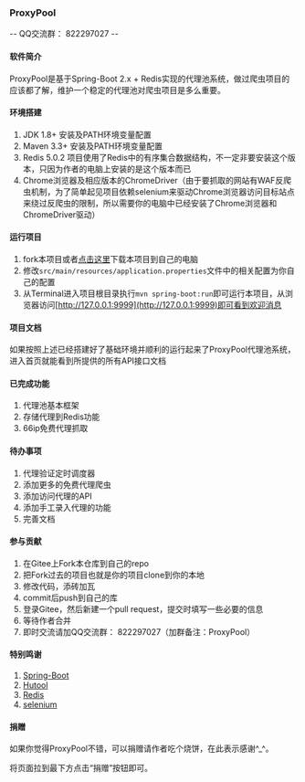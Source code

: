 ### ProxyPool

-- QQ交流群： 822297027 --


#### 软件简介

ProxyPool是基于Spring-Boot 2.x + Redis实现的代理池系统，做过爬虫项目的应该都了解，维护一个稳定的代理池对爬虫项目是多么重要。


#### 环境搭建

1. JDK 1.8+ 安装及PATH环境变量配置
2. Maven 3.3+ 安装及PATH环境变量配置
3. Redis 5.0.2 项目使用了Redis中的有序集合数据结构，不一定非要安装这个版本，只因为作者的电脑上安装的是这个版本而已
4. Chrome浏览器及相应版本的ChromeDriver（由于要抓取的网站有WAF反爬虫机制，为了简单起见项目依赖selenium来驱动Chrome浏览器访问目标站点来绕过反爬虫的限制，所以需要你的电脑中已经安装了Chrome浏览器和ChromeDriver驱动）


#### 运行项目

1. fork本项目或者[点击这里](https://gitee.com/jsbd/ProxyPool/repository/archive/master.zip)下载本项目到自己的电脑 
2. 修改`src/main/resources/application.properties`文件中的相关配置为你自己的配置
3. 从Terminal进入项目根目录执行`mvn spring-boot:run`即可运行本项目，从浏览器访问[http://127.0.0.1:9999](http://127.0.0.1:9999)即可看到欢迎消息

#### 项目文档

如果按照上述已经搭建好了基础环境并顺利的运行起来了ProxyPool代理池系统，进入首页就能看到所提供的所有API接口文档


#### 已完成功能

1. 代理池基本框架
2. 存储代理到Redis功能
3. 66ip免费代理抓取


#### 待办事项

1. 代理验证定时调度器
2. 添加更多的免费代理爬虫
3. 添加访问代理的API
4. 添加手工录入代理的功能
5. 完善文档


#### 参与贡献

1. 在Gitee上Fork本仓库到自己的repo
2. 把Fork过去的项目也就是你的项目clone到你的本地
3. 修改代码，添砖加瓦
4. commit后push到自己的库
5. 登录Gitee，然后新建一个pull request，提交时填写一些必要的信息
6. 等待作者合并
7. 即时交流请加QQ交流群： 822297027（加群备注：ProxyPool） 


#### 特别鸣谢

1. [Spring-Boot](https://spring.io/projects/spring-boot)
2. [Hutool](https://gitee.com/loolly/hutool)
3. [Redis](https://redis.io/)
4. [selenium](https://github.com/SeleniumHQ/selenium)


#### 捐赠

如果你觉得ProxyPool不错，可以捐赠请作者吃个烧饼，在此表示感谢^_^。

将页面拉到最下方点击“捐赠”按钮即可。
